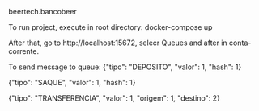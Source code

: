 beertech.bancobeer


To run project, execute in root directory: docker-compose up

After that, go to http://localhost:15672, selecr Queues and after in conta-corrente. 



To send message to queue: {"tipo": "DEPOSITO", "valor": 1, "hash": 1}

{"tipo": "SAQUE", "valor": 1, "hash": 1}

{"tipo": "TRANSFERENCIA", "valor": 1, "origem": 1, "destino": 2}
